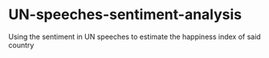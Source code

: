 # UN-speeches-sentiment-analysis
Using the sentiment in UN speeches to estimate the happiness index of said country
